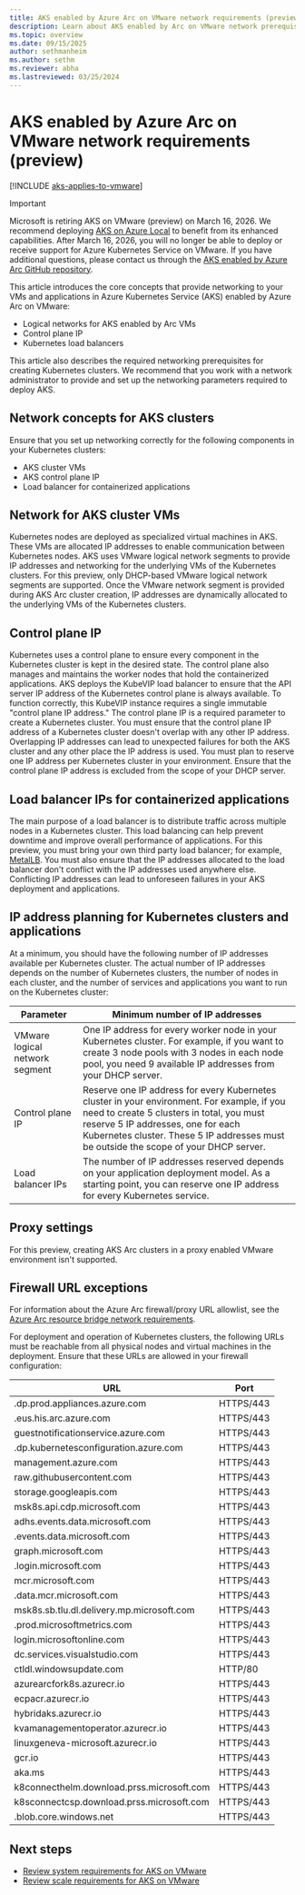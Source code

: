 ```yaml
---
title: AKS enabled by Azure Arc on VMware network requirements (preview)
description: Learn about AKS enabled by Arc on VMware network prerequisites.
ms.topic: overview
ms.date: 09/15/2025
author: sethmanheim
ms.author: sethm
ms.reviewer: abha
ms.lastreviewed: 03/25/2024
---
```


# AKS enabled by Azure Arc on VMware network requirements (preview)

[!INCLUDE [aks-applies-to-vmware](includes/aks-hci-applies-to-skus/aks-applies-to-vmware.md)]

> [!IMPORTANT]
> Microsoft is retiring AKS on VMware (preview) on March 16, 2026. We recommend deploying [AKS on Azure Local](aks-whats-new-23h2.md) to benefit from its enhanced capabilities. After March 16, 2026, you will no longer be able to deploy or receive support for Azure Kubernetes Service on VMware. If you have additional questions, please contact us through the [AKS enabled by Azure Arc GitHub repository](https://aka.ms/aksarc-github).

This article introduces the core concepts that provide networking to your VMs and applications in Azure Kubernetes Service (AKS) enabled by Azure Arc on VMware:

- Logical networks for AKS enabled by Arc VMs
- Control plane IP
- Kubernetes load balancers

This article also describes the required networking prerequisites for creating Kubernetes clusters. We recommend that you work with a network administrator to provide and set up the networking parameters required to deploy AKS.

## Network concepts for AKS clusters

Ensure that you set up networking correctly for the following components in your Kubernetes clusters:

- AKS cluster VMs
- AKS control plane IP
- Load balancer for containerized applications

## Network for AKS cluster VMs

Kubernetes nodes are deployed as specialized virtual machines in AKS. These VMs are allocated IP addresses to enable communication between Kubernetes nodes. AKS uses VMware logical network segments to provide IP addresses and networking for the underlying VMs of the Kubernetes clusters. For this preview, only DHCP-based VMware logical network segments are supported. Once the VMware network segment is provided during AKS Arc cluster creation, IP addresses are dynamically allocated to the underlying VMs of the Kubernetes clusters.

## Control plane IP

Kubernetes uses a control plane to ensure every component in the Kubernetes cluster is kept in the desired state. The control plane also manages and maintains the worker nodes that hold the containerized applications. AKS deploys the KubeVIP load balancer to ensure that the API server IP address of the Kubernetes control plane is always available. To function correctly, this KubeVIP instance requires a single immutable "control plane IP address." The control plane IP is a required parameter to create a Kubernetes cluster. You must ensure that the control plane IP address of a Kubernetes cluster doesn't overlap with any other IP address. Overlapping IP addresses can lead to unexpected failures for both the AKS cluster and any other place the IP address is used. You must plan to reserve one IP address per Kubernetes cluster in your environment. Ensure that the control plane IP address is excluded from the scope of your DHCP server.

## Load balancer IPs for containerized applications

The main purpose of a load balancer is to distribute traffic across multiple nodes in a Kubernetes cluster. This load balancing can help prevent downtime and improve overall performance of applications. For this preview, you must bring your own third party load balancer; for example, [MetalLB](https://metallb.org/installation/). You must also ensure that the IP addresses allocated to the load balancer don't conflict with the IP addresses used anywhere else. Conflicting IP addresses can lead to unforeseen failures in your AKS deployment and applications.

## IP address planning for Kubernetes clusters and applications

At a minimum, you should have the following number of IP addresses available per Kubernetes cluster. The actual number of IP addresses depends on the number of Kubernetes clusters, the number of nodes in each cluster, and the number of services and applications you want to run on the Kubernetes cluster:

| Parameter    | Minimum number of IP addresses |
|------------------|---------|
| VMware logical network segment | One IP address for every worker node in your Kubernetes cluster. For example, if you want to create 3 node pools with 3 nodes in each node pool, you need 9 available IP addresses from your DHCP server. |
| Control plane IP | Reserve one IP address for every Kubernetes cluster in your environment. For example, if you need to create 5 clusters in total, you must reserve 5 IP addresses, one for each Kubernetes cluster. These 5 IP addresses must be outside the scope of your DHCP server. |
| Load balancer IPs | The number of IP addresses reserved depends on your application deployment model. As a starting point, you can reserve one IP address for every Kubernetes service. |

## Proxy settings

For this preview, creating AKS Arc clusters in a proxy enabled VMware environment isn't supported.

## Firewall URL exceptions

For information about the Azure Arc firewall/proxy URL allowlist, see the [Azure Arc resource bridge network requirements](/azure/azure-arc/resource-bridge/network-requirements#firewallproxy-url-allowlist).

For deployment and operation of Kubernetes clusters, the following URLs must be reachable from all physical nodes and virtual machines in the deployment. Ensure that these URLs are allowed in your firewall configuration:

| URL | Port |
|---|---|
|.dp.prod.appliances.azure.com | HTTPS/443 |
|.eus.his.arc.azure.com    | HTTPS/443 |
|guestnotificationservice.azure.com | HTTPS/443 |
|.dp.kubernetesconfiguration.azure.com | HTTPS/443 |
|management.azure.com | HTTPS/443 |
|raw.githubusercontent.com | HTTPS/443 |
|storage.googleapis.com | HTTPS/443 |
|msk8s.api.cdp.microsoft.com | HTTPS/443 |
|adhs.events.data.microsoft.com | HTTPS/443 |
|.events.data.microsoft.com | HTTPS/443 |
|graph.microsoft.com | HTTPS/443 |
|.login.microsoft.com | HTTPS/443 |
|mcr.microsoft.com | HTTPS/443 |
|.data.mcr.microsoft.com | HTTPS/443 |
|msk8s.sb.tlu.dl.delivery.mp.microsoft.com | HTTPS/443 |
|.prod.microsoftmetrics.com | HTTPS/443 | 
|login.microsoftonline.com | HTTPS/443 |
|dc.services.visualstudio.com | HTTPS/443 |
|ctldl.windowsupdate.com | HTTP/80 |
|azurearcfork8s.azurecr.io | HTTPS/443 |
|ecpacr.azurecr.io | HTTPS/443 |
|hybridaks.azurecr.io | HTTPS/443 |
|kvamanagementoperator.azurecr.io |    HTTPS/443 |
|linuxgeneva-microsoft.azurecr.io    | HTTPS/443 |
|gcr.io    | HTTPS/443 |
|aka.ms    | HTTPS/443 |
|k8connecthelm.download.prss.microsoft.com | HTTPS/443 |
|k8sconnectcsp.download.prss.microsoft.com | HTTPS/443 |
|.blob.core.windows.net | HTTPS/443 |

## Next steps

- [Review system requirements for AKS on VMware](aks-vmware-system-requirements.md)
- [Review scale requirements for AKS on VMware](aks-vmware-scale-requirements.md)
